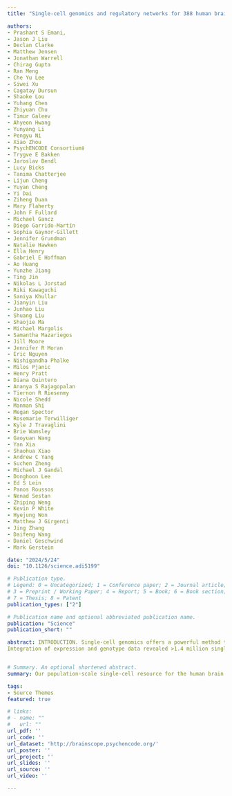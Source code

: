 ```yaml
---
title: "Single-cell genomics and regulatory networks for 388 human brains"

authors:
- Prashant S Emani, 
- Jason J Liu
- Declan Clarke
- Matthew Jensen
- Jonathan Warrell
- Chirag Gupta
- Ran Meng
- Che Yu Lee
- Siwei Xu
- Cagatay Dursun
- Shaoke Lou
- Yuhang Chen
- Zhiyuan Chu
- Timur Galeev
- Ahyeon Hwang
- Yunyang Li
- Pengyu Ni
- Xiao Zhou
- PsychENCODE Consortium‡
- Trygve E Bakken
- Jaroslav Bendl
- Lucy Bicks
- Tanima Chatterjee
- Lijun Cheng
- Yuyan Cheng
- Yi Dai
- Ziheng Duan
- Mary Flaherty
- John F Fullard
- Michael Gancz
- Diego Garrido-Martín
- Sophia Gaynor-Gillett
- Jennifer Grundman
- Natalie Hawken
- Ella Henry
- Gabriel E Hoffman
- Ao Huang
- Yunzhe Jiang
- Ting Jin
- Nikolas L Jorstad
- Riki Kawaguchi
- Saniya Khullar
- Jianyin Liu
- Junhao Liu
- Shuang Liu
- Shaojie Ma
- Michael Margolis
- Samantha Mazariegos
- Jill Moore
- Jennifer R Moran
- Eric Nguyen
- Nishigandha Phalke
- Milos Pjanic
- Henry Pratt
- Diana Quintero
- Ananya S Rajagopalan
- Tiernon R Riesenmy
- Nicole Shedd
- Manman Shi
- Megan Spector
- Rosemarie Terwilliger
- Kyle J Travaglini
- Brie Wamsley
- Gaoyuan Wang
- Yan Xia
- Shaohua Xiao
- Andrew C Yang
- Suchen Zheng
- Michael J Gandal
- Donghoon Lee
- Ed S Lein
- Panos Roussos
- Nenad Sestan
- Zhiping Weng
- Kevin P White
- Hyejung Won
- Matthew J Girgenti
- Jing Zhang
- Daifeng Wang
- Daniel Geschwind
- Mark Gerstein

date: "2024/5/24"
doi: "10.1126/science.adi5199"

# Publication type.
# Legend: 0 = Uncategorized; 1 = Conference paper; 2 = Journal article;
# 3 = Preprint / Working Paper; 4 = Report; 5 = Book; 6 = Book section;
# 7 = Thesis; 8 = Patent
publication_types: ["2"]

# Publication name and optional abbreviated publication name.
publication: "Science"
publication_short: ""

abstract: INTRODUCTION. Single-cell genomics offers a powerful method to understand how variants influence gene expression, especially across the numerous cell types in the human brain. Moreover, it can potentially refine our understanding of the regulatory mechanisms underlying brain-related traits. However, population-scale cohorts with a wide range of brain phenotypes are needed to infer key associations among variants and to develop models of regulation at the single-cell scale -- RATIONALE. To address this, the PsychENCODE Consortium performed many single-cell experiments [single-nucleus RNA sequencing (snRNA-seq), snATAC-seq (ATAC, assay for transposase-accessible chromatin), and snMultiome plus genotyping] and computational analyses on prefrontal-cortex samples of adults with a range of brain-related disorders such as schizophrenia, autism spectrum disorder, bipolar disorder, and Alzheimer’s disease, as well as controls -- RESULTS. We developed a uniformly processed resource comprising >2.8 million nuclei from 388 individuals (brainscope.psychencode.org). The resource is based on harmonized cell typing, with 28 neuronal and non-neuronal cell types (registered against BICCN). Partitioning the expression variation within these types revealed higher cell-type variability than interindividual variability; this pattern was amplified in neurotransmitter and neurorelated drug-target genes such as CNR1.
Integration of expression and genotype data revealed >1.4 million single-cell expression quantitative trait loci (eQTLs), many of which were not seen in bulk gene-expression datasets and a subset of which involved variants related to brain disorders. Moreover, we found that expression patterns across cell types recapitulated the spatial relationships of excitatory neurons across cortical layers and enabled the identification of “dynamic eQTLs,” with smooth changes in regulatory effect across cortical layers. The chromatin datasets in the resource allowed for identification of >550,000 single-cell cis-regulatory elements, which were enriched at loci linked to brain-related traits. Combining expression, chromatin, and eQTL datasets, we built cell type–specific gene regulatory networks. In these, information-flow bottleneck genes tended to be specific to particular cell types, in contrast to hubs. We also developed cell-to-cell communication networks, which highlighted differences in signaling pathways in disorders, including altered Wnt signaling in schizophrenia and bipolar disorder. We developed an integrative deep-learning model with embedded layers for genotypes, eQTLs, and regulatory and cell-to-cell communications networks. The model allowed for accurate imputation of cell type–specific expression and phenotype from genotype. It prioritized >250 risk genes and drug targets for brain-related disorders along with associated cell types. Simulated perturbation of individual genes led to predicted expression changes mirroring those for disease cases, suggesting drug targets. Lastly, we constructed predictive models for aging and Alzheimer’s disease, showing, for instance, that expression and chromatin in specific neurons were highly predictive of an individual’s age


# Summary. An optional shortened abstract.
summary: Our population-scale single-cell resource for the human brain can help facilitate precision-medicine approaches for neuropsychiatric disorders, especially by prioritizing follow-up genes and drug targets linked to cell types.

tags:
- Source Themes
featured: true

# links:
# - name: ""
#   url: ""
url_pdf: ''
url_code: ''
url_dataset: 'http://brainscope.psychencode.org/'
url_poster: ''
url_project: ''
url_slides: ''
url_source: ''
url_video: ''

---
```

